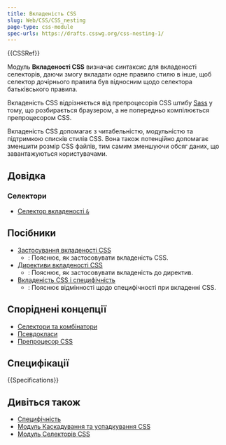```yaml
---
title: Вкладеність CSS
slug: Web/CSS/CSS_nesting
page-type: css-module
spec-urls: https://drafts.csswg.org/css-nesting-1/
---
```


{{CSSRef}}

Модуль **Вкладеності CSS** визначає синтаксис для вкладеності селекторів, даючи змогу вкладати одне правило стилю в інше, щоб селектор дочірнього правила був відносним щодо селектора батьківського правила.

Вкладеність CSS відрізняється від препроцесорів CSS штибу [Sass](https://sass-lang.com/) у тому, що розбирається браузером, а не попередньо компілюється препроцесором CSS.

Вкладеність CSS допомагає з читабельністю, модульністю та підтримкою списків стилів CSS. Вона також потенційно допомагає зменшити розмір CSS файлів, тим самим зменшуючи обсяг даних, що завантажуються користувачами.

## Довідка

### Селектори

- [Селектор вкладеності `&`](/uk/docs/Web/CSS/Nesting_selector)

## Посібники

- [Застосування вкладеності CSS](/uk/docs/Web/CSS/CSS_nesting/Using_CSS_nesting)
  - : Пояснює, як застосовувати вкладеність CSS.
- [Директиви вкладеності CSS](/uk/docs/Web/CSS/CSS_nesting/Nesting_at-rules)
  - : Пояснює, як застосовувати вкладеність до директив.
- [Вкладеність CSS і специфічність](/uk/docs/Web/CSS/CSS_nesting/Nesting_and_specificity)
  - : Пояснює відмінності щодо специфічності при вкладенні CSS.

## Споріднені концепції

- [Селектори та комбінатори](/uk/docs/Web/CSS/CSS_selectors/Selectors_and_combinators)
- [Псевдокласи](/uk/docs/Web/CSS/Pseudo-classes)
- [Препроцесор CSS](/uk/docs/Glossary/CSS_preprocessor)

## Специфікації

{{Specifications}}

## Дивіться також

- [Специфічність](/uk/docs/Web/CSS/CSS_cascade/Specificity)
- [Модуль Каскадування та успадкування CSS](/uk/docs/Web/CSS/CSS_cascade)
- [Модуль Селекторів CSS](/uk/docs/Web/CSS/CSS_selectors)
